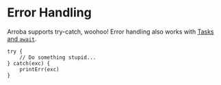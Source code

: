 # Error Handling

Arroba supports try-catch, woohoo!
Error handling also works with [Tasks and `await`](async.md).

```arroba
try {
    // Do something stupid...
} catch(exc) {
    printErr(exc)
}
```